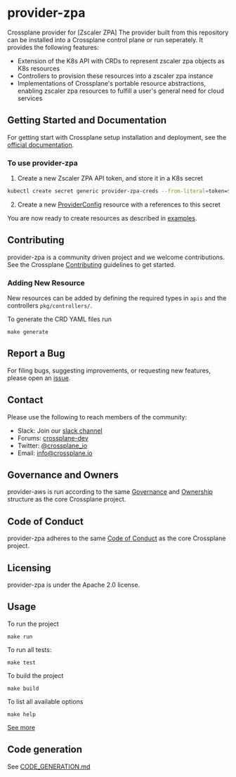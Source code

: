 # provider-zpa

Crossplane provider for [Zscaler ZPA]
The provider built from this repository can be installed into a Crossplane control plane or run seperately. It provides the following features:

* Extension of the K8s API with CRDs to represent zscaler zpa objects as K8s resources
* Controllers to provision these resources into a zscaler zpa instance
* Implementations of Crossplane's portable resource abstractions, enabling zscaler zpa resources to fulfill a user's general need for cloud services

## Getting Started and Documentation

For getting start with Crossplane setup installation and deployment, see the [official documentation](https://crossplane.io/docs/latest).

### To use provider-zpa

1. Create a new Zscaler ZPA API token, and store it in a K8s secret
```bash
kubectl create secret generic provider-zpa-creds --from-literal=token=$API_TOKEN -n crossplane-system
```
2. Create a new [ProviderConfig](examples/config/example-provider-config.yaml) resource with a references to this secret

You are now ready to create resources as described in [examples](examples).

## Contributing

provider-zpa is a community driven project and we welcome contributions. See the
Crossplane
[Contributing](https://github.com/crossplane/crossplane/blob/master/CONTRIBUTING.md)
guidelines to get started.

### Adding New Resource

New resources can be added by defining the required types in `apis` and the controllers `pkg/controllers/`.

To generate the CRD YAML files run

    make generate


## Report a Bug

For filing bugs, suggesting improvements, or requesting new features, please
open an [issue](https://github.com/haarchri/provider-zpa/issues).

## Contact

Please use the following to reach members of the community:

* Slack: Join our [slack channel](https://slack.crossplane.io)
* Forums:
  [crossplane-dev](https://groups.google.com/forum/#!forum/crossplane-dev)
* Twitter: [@crossplane_io](https://twitter.com/crossplane_io)
* Email: [info@crossplane.io](mailto:info@crossplane.io)

## Governance and Owners

provider-aws is run according to the same
[Governance](https://github.com/crossplane/crossplane/blob/master/GOVERNANCE.md)
and [Ownership](https://github.com/crossplane/crossplane/blob/master/OWNERS.md)
structure as the core Crossplane project.

## Code of Conduct

provider-zpa adheres to the same [Code of
Conduct](https://github.com/crossplane/crossplane/blob/master/CODE_OF_CONDUCT.md)
as the core Crossplane project.

## Licensing

provider-zpa is under the Apache 2.0 license.


## Usage

To run the project

    make run

To run all tests:

    make test

To build the project

    make build

To list all available options

    make help

[See more](./INSTALL.md)

## Code generation

See [CODE_GENERATION.md](./CODE_GENERATION.md)
